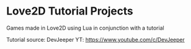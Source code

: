 # Love2D Tutorial Projects
 Games made in Love2D using Lua in conjunction with a tutorial

Tutorial source: DevJeeper YT: https://www.youtube.com/c/DevJeeper
